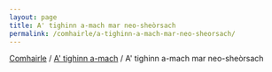 ```yaml
---
layout: page
title: A' tighinn a-mach mar neo-sheòrsach
permalink: /comhairle/a-tighinn-a-mach-mar-neo-sheorsach/
---
```


[Comhairle]({{site.baseurl}}/comhairle/) / [A' tighinn a-mach]({{site.baseurl}}/comhairle/a-tighinn-a-mach/) / A' tighinn a-mach mar neo-sheòrsach
